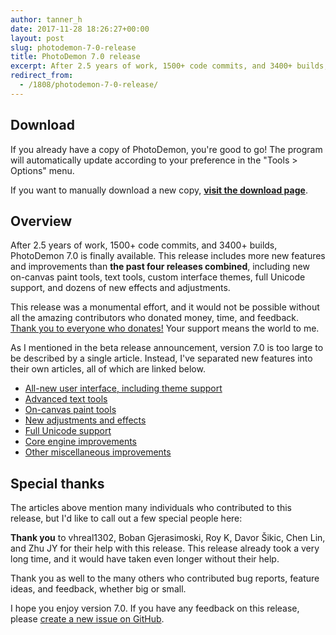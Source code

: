```yaml
---
author: tanner_h
date: 2017-11-28 18:26:27+00:00
layout: post
slug: photodemon-7-0-release
title: PhotoDemon 7.0 release
excerpt: After 2.5 years of work, 1500+ code commits, and 3400+ builds, PhotoDemon 7.0 is finally available. This release includes more new features and improvements than the past four releases combined, including new on-canvas paint tools, text tools, custom interface themes, full Unicode support, and dozens of new effects and adjustments.
redirect_from:
  - /1808/photodemon-7-0-release/
---
```


## Download

If you already have a copy of PhotoDemon, you're good to go!  The program will automatically update according to your preference in the "Tools > Options" menu.

If you want to manually download a new copy, **[visit the download page](download/)**.

## Overview

After 2.5 years of work, 1500+ code commits, and 3400+ builds, PhotoDemon 7.0 is finally available. This release includes more new features and improvements than **the past four releases combined**, including new on-canvas paint tools, text tools, custom interface themes, full Unicode support, and dozens of new effects and adjustments. 

This release was a monumental effort, and it would not be possible without all the amazing contributors who donated money, time, and feedback.  [Thank you to everyone who donates!](donate/)  Your support means the world to me.

As I mentioned in the beta release announcement, version 7.0 is too large to be described by a single article.  Instead, I've separated new features into their own articles, all of which are linked below.  

  * [All-new user interface, including theme support](2017/11/07/photodemon-7-0-final-ui-update)
  * [Advanced text tools](2015/08/03/coming-soon-best-in-class-text-tools)
  * [On-canvas paint tools](2017/11/07/photodemon-7-0-paint-tools)
  * [New adjustments and effects](2017/11/07/photodemon-7-0-new-adjustments-and-effects)
  * [Full Unicode support](2017/11/07/photodemon-7-0-unicode-support)
  * [Core engine improvements](2017/11/07/photodemon-7-0-core-engine-improvements)
  * [Other miscellaneous improvements](2017/11/07/photodemon-7-0-miscellaneous-improvements)

## Special thanks

The articles above mention many individuals who contributed to this release, but I'd like to call out a few special people here:

**Thank you** to vhreal1302, Boban Gjerasimoski, Roy K, Davor Šikic, Chen Lin, and Zhu JY for their help with this release.  This release already took a very long time, and it would have taken even longer without their help.

Thank you as well to the many others who contributed bug reports, feature ideas, and feedback, whether big or small.

I hope you enjoy version 7.0.  If you have any feedback on this release, please [create a new issue on GitHub](https://github.com/tannerhelland/PhotoDemon/issues).
